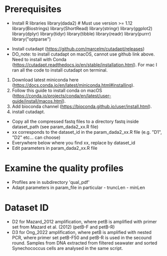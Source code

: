 # Prerequisites
* Install R libraries
    library(dada2) # Must use version >= 1.12
    library(Biostrings)
    library(ShortRead)
    library(stringr)
    library(ggplot2)
    library(dplyr)
    library(tidyr)
    library(tibble)
    library(readr)
    library(purrr)
    library("optparse")  
    
- Install cutadapt (https://github.com/marcelm/cutadapt/releases)
- DO_note: to install cutadapt on macOS, cannot use github link above. Need to install with Conda (https://cutadapt.readthedocs.io/en/stable/installation.html). For mac I ran all the code to install cutadapt on terminal.
1. Download latest miniconda here (https://docs.conda.io/en/latest/miniconda.html#installing). 
2. Follow this guide to install conda on macOS (https://conda.io/projects/conda/en/latest/user-guide/install/macos.html). 
3. Add bioconda channel (https://bioconda.github.io/user/install.html).
4. install cutadapt.

- Copy all the compressed fastq files to a directory fastq inside dataset_path (see param_dada2_xx.R file) 
- xx corresponds to the dataset_id in the param_dada2_xx.R file  (e.g. "D1", "D2" etc... can choose)
- Everywhere below where you find xx, replace by dataset_id
- Edit parameters in param_dada2_xx.R file

# Examine the quality profiles
- Profiles are in subdirectory 'qual_pdf'
- Adapt parameters in param_file in particular 
        - truncLen
        - minLen

# Dataset ID
- D2 for Mazard_2012 amplification, where petB is amplified with primer set from Mazard et al. (2012) (petB-F and petB-R)
- D3 for Ong_2022 amplification, where petB is amplified with nested PCR, where primer set petB-F50 and petB-R is used in the secound round. Samples from DNA extracted from filtered seawater and sorted Synechococcus cells are analysed in the same script.